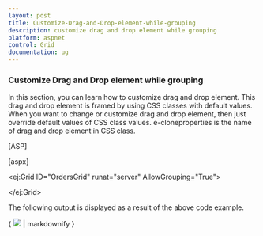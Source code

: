 ```yaml
---
layout: post
title: Customize-Drag-and-Drop-element-while-grouping
description: customize drag and drop element while grouping
platform: aspnet
control: Grid
documentation: ug
---
```


### Customize Drag and Drop element while grouping

In this section, you can learn how to customize drag and drop element. This drag and drop element is framed by using CSS classes with default values. When you want to change or customize drag and drop element, then just override default values of CSS class values. e-cloneproperties is the name of drag and drop element in CSS class.

[ASP]



[aspx]

<style type="text/css">

.e-grid .e-cloneproperties {

            background-color: black;

        }

</style>



<ej:Grid ID="OrdersGrid" runat="server" AllowGrouping="True">

<DataManager URL="http://mvc.syncfusion.com/Services/Northwnd.svc/Orders/" Offline="true"></DataManager>

 </ej:Grid>









The following output is displayed as a result of the above code example.

{ ![](Customize-Drag-and-Drop-element-while-grouping_images/Customize-Drag-and-Drop-element-while-grouping_img1.png) | markdownify }



